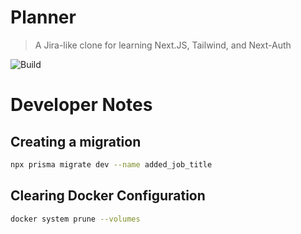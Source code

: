 # Planner

> A Jira-like clone for learning Next.JS, Tailwind, and Next-Auth

![Build](https://github.com/dv297/planner/actions/workflows/nextjs.yml/badge.svg)

# Developer Notes

## Creating a migration

```bash
npx prisma migrate dev --name added_job_title
```

## Clearing Docker Configuration

```bash
docker system prune --volumes
```